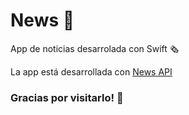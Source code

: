 # News 📰

App de noticias desarrolada con Swift 🗞
<br/>

La app está desarrollada con [News API](https://newsapi.org/)


### Gracias por visitarlo! 🙌
